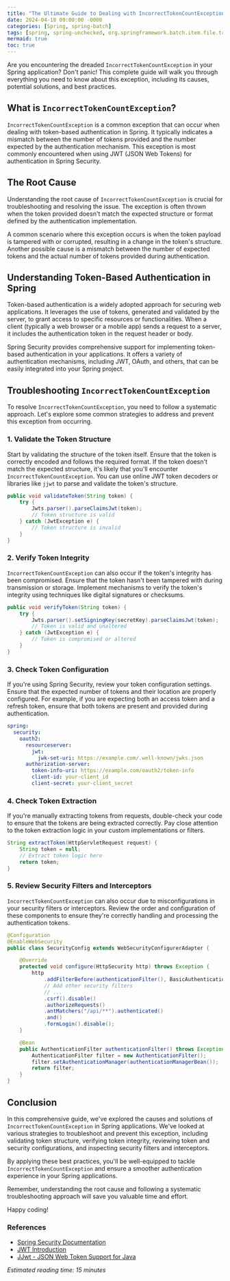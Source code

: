 ```yaml
---
title: "The Ultimate Guide to Dealing with IncorrectTokenCountException in Spring"
date: 2024-04-18 09:00:00 -0000
categories: [Spring, spring-batch]
tags: [spring, spring-unchecked, org.springframework.batch.item.file.transform]
mermaid: true
toc: true
---
```



Are you encountering the dreaded `IncorrectTokenCountException` in your Spring application? Don't panic! This complete guide will walk you through everything you need to know about this exception, including its causes, potential solutions, and best practices.

## What is `IncorrectTokenCountException`?

`IncorrectTokenCountException` is a common exception that can occur when dealing with token-based authentication in Spring. It typically indicates a mismatch between the number of tokens provided and the number expected by the authentication mechanism. This exception is most commonly encountered when using JWT (JSON Web Tokens) for authentication in Spring Security.

## The Root Cause

Understanding the root cause of `IncorrectTokenCountException` is crucial for troubleshooting and resolving the issue. The exception is often thrown when the token provided doesn't match the expected structure or format defined by the authentication implementation.

A common scenario where this exception occurs is when the token payload is tampered with or corrupted, resulting in a change in the token's structure. Another possible cause is a mismatch between the number of expected tokens and the actual number of tokens provided during authentication.

## Understanding Token-Based Authentication in Spring

Token-based authentication is a widely adopted approach for securing web applications. It leverages the use of tokens, generated and validated by the server, to grant access to specific resources or functionalities. When a client (typically a web browser or a mobile app) sends a request to a server, it includes the authentication token in the request header or body.

Spring Security provides comprehensive support for implementing token-based authentication in your applications. It offers a variety of authentication mechanisms, including JWT, OAuth, and others, that can be easily integrated into your Spring project.

## Troubleshooting `IncorrectTokenCountException`

To resolve `IncorrectTokenCountException`, you need to follow a systematic approach. Let's explore some common strategies to address and prevent this exception from occurring.

### 1. Validate the Token Structure

Start by validating the structure of the token itself. Ensure that the token is correctly encoded and follows the required format. If the token doesn't match the expected structure, it's likely that you'll encounter `IncorrectTokenCountException`. You can use online JWT token decoders or libraries like `jjwt` to parse and validate the token's structure.

```java
public void validateToken(String token) {
    try {
        Jwts.parser().parseClaimsJwt(token);
        // Token structure is valid
    } catch (JwtException e) {
        // Token structure is invalid
    }
}
```

### 2. Verify Token Integrity

`IncorrectTokenCountException` can also occur if the token's integrity has been compromised. Ensure that the token hasn't been tampered with during transmission or storage. Implement mechanisms to verify the token's integrity using techniques like digital signatures or checksums.

```java
public void verifyToken(String token) {
    try {
        Jwts.parser().setSigningKey(secretKey).parseClaimsJwt(token);
        // Token is valid and unaltered
    } catch (JwtException e) {
        // Token is compromised or altered
    }
}
```

### 3. Check Token Configuration

If you're using Spring Security, review your token configuration settings. Ensure that the expected number of tokens and their location are properly configured. For example, if you are expecting both an access token and a refresh token, ensure that both tokens are present and provided during authentication.

```yaml
spring:
  security:
    oauth2:
      resourceserver:
        jwt:
          jwk-set-uri: https://example.com/.well-known/jwks.json
      authorization-server:
        token-info-uri: https://example.com/oauth2/token-info
        client-id: your-client_id
        client-secret: your-client_secret
```

### 4. Check Token Extraction

If you're manually extracting tokens from requests, double-check your code to ensure that the tokens are being extracted correctly. Pay close attention to the token extraction logic in your custom implementations or filters.

```java
String extractToken(HttpServletRequest request) {
    String token = null;
    // Extract token logic here
    return token;
}
```

### 5. Review Security Filters and Interceptors

`IncorrectTokenCountException` can also occur due to misconfigurations in your security filters or interceptors. Review the order and configuration of these components to ensure they're correctly handling and processing the authentication tokens.

```java
@Configuration
@EnableWebSecurity
public class SecurityConfig extends WebSecurityConfigurerAdapter {

    @Override
    protected void configure(HttpSecurity http) throws Exception {
        http
            .addFilterBefore(authenticationFilter(), BasicAuthenticationFilter.class)
            // Add other security filters
            // ...
            .csrf().disable()
            .authorizeRequests()
            .antMatchers("/api/**").authenticated()
            .and()
            .formLogin().disable();
    }

    @Bean
    public AuthenticationFilter authenticationFilter() throws Exception {
        AuthenticationFilter filter = new AuthenticationFilter();
        filter.setAuthenticationManager(authenticationManagerBean());
        return filter;
    }
}
```

## Conclusion

In this comprehensive guide, we've explored the causes and solutions of `IncorrectTokenCountException` in Spring applications. We've looked at various strategies to troubleshoot and prevent this exception, including validating token structure, verifying token integrity, reviewing token and security configurations, and inspecting security filters and interceptors.

By applying these best practices, you'll be well-equipped to tackle `IncorrectTokenCountException` and ensure a smoother authentication experience in your Spring applications.

Remember, understanding the root cause and following a systematic troubleshooting approach will save you valuable time and effort.

Happy coding!

### References
- [Spring Security Documentation](https://docs.spring.io/spring-security/site/docs/current/reference/html5/)
- [JWT Introduction](https://jwt.io/introduction/)
- [JJwt - JSON Web Token Support for Java](https://github.com/jwtk/jjwt)

*Estimated reading time: 15 minutes*